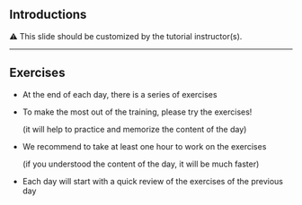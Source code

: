 ## Introductions

⚠️ This slide should be customized by the tutorial instructor(s).

<!--

- Hello! We are:

   - 👷🏻‍♀️ AJ ([@s0ulshake], [EphemeraSearch], [Quantgene])

   - 🚁 Alexandre ([@alexbuisine], Enix SAS)

   - 🐳 Jérôme ([@jpetazzo], [@jpetazzo@hachyderm.io], Ardan Labs)

   - 🐳 Jérôme ([@jpetazzo], [@jpetazzo@hachyderm.io], Enix SAS)

   - 🐳 Jérôme ([@jpetazzo], [@jpetazzo@hachyderm.io], Tiny Shell Script LLC)

-->

<!--

- The training will run for 4 hours, with a 10 minutes break every hour

  (the middle break will be a bit longer)

-->

<!--

- The workshop will run from XXX to YYY

- There will be a lunch break at ZZZ

  (And coffee breaks!)

-->

<!--

- Feel free to interrupt for questions at any time

- *Especially when you see full screen container pictures!*

- Live feedback, questions, help: @@CHAT@@

-->

<!--

- You ~~should~~ must ask questions! Lots of questions!

  (especially when you see full screen container pictures)

- Use @@CHAT@@ to ask questions, get help, etc.

-->

<!-- -->

[@alexbuisine]: https://twitter.com/alexbuisine
[EphemeraSearch]: https://ephemerasearch.com/
[@jpetazzo]: https://twitter.com/jpetazzo
[@jpetazzo@hachyderm.io]: https://hachyderm.io/@jpetazzo
[@s0ulshake]: https://twitter.com/s0ulshake
[Quantgene]: https://www.quantgene.com/

---

## Exercises

- At the end of each day, there is a series of exercises

- To make the most out of the training, please try the exercises!

  (it will help to practice and memorize the content of the day)

- We recommend to take at least one hour to work on the exercises

  (if you understood the content of the day, it will be much faster)

- Each day will start with a quick review of the exercises of the previous day
